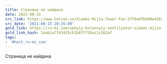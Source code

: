 ```yaml
---
title: Страница не найдена
date: 2021-08-15
src_link: https://www.notion.so/Xiaomi-Mijia-Tower-Fan-57f6edfbb80e426c8ac9d130185d1570
src_date: '2021-08-15 20:35:00'
gold_link: https://ru-mi.com/umnyiy-kolonnyiy-ventilyator-xiaomi-mijia-ttower-fan-bpts01dm
gold_link_hash: 5aab1a7f43435cb1b87ff26ac1c562af
tags:
- '#host_ru-mi_com'
---
```







Страница не найдена